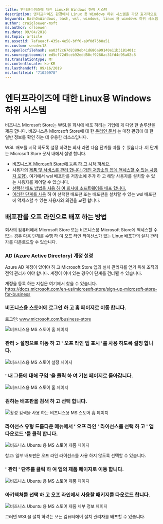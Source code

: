 ```yaml
---
title: 엔터프라이즈에 대한 Linux용 Windows 하위 시스템
description: 엔터프라이즈 환경에서 Linux 용 Windows 하위 시스템을 가장 효과적으로 사용 하는 방법에 대 한 리소스 및 지침입니다.
keywords: BashOnWindows, bash, wsl, windows, linux 용 windows 하위 시스템, windowssubsystem, ubuntu, debian, suse, windows 10, enterprise, 배포, 오프 라인, 패키징, 스토어, 배포, 설치, 설치
author: craigloewen-msft
ms.author: crloewen
ms.date: 09/04/2018
ms.topic: article
ms.assetid: 7afaeacf-435a-4e58-bff0-a9f0d75b8a51
ms.custom: seodec18
ms.openlocfilehash: ea03f2c67d8389eb41d686a99140e11b3181401c
ms.sourcegitcommit: ed5cf72d5ceb92edd50cf9260ac31fd4d95a02c8
ms.translationtype: MT
ms.contentlocale: ko-KR
ms.lasthandoff: 09/16/2019
ms.locfileid: "71020978"
---
```

# <a name="windows-subsystem-for-linux-for-enterprise"></a>엔터프라이즈에 대한 Linux용 Windows 하위 시스템

비즈니스 Microsoft Store는 WSL을 회사에 배포 하려는 기업에 게 다양 한 솔루션을 제공 합니다. 비즈니스용 Microsoft Store에 대 한 [온라인 문서](https://docs.microsoft.com/en-us/microsoft-store/) 는 매장 환경에 대 한 일반 정보를 확인 하는 데 유용한 리소스입니다.

WSL 배포를 시작 하도록 설정 하려는 회사 라면 다음 단계를 따를 수 있습니다 .이 단계는 Microsoft Store 문서 내에서 설명 합니다.

* [비즈니스용 Microsoft Store에 등록 하 고 시작 하세요.](https://docs.microsoft.com/en-us/microsoft-store/sign-up-microsoft-store-for-business-overview)
* 사용자의 [제품 및 서비스를 관리 합니다 (개인 저장소의 앱에 액세스할 수 있는 사용자 포함)](https://docs.microsoft.com/en-us/microsoft-store/manage-apps-microsoft-store-for-business-overview). 여기에서 wsl 배포판를 저장소에 추가 하 고 해당 사용자를 설치할 수 있는 사용자를 제어할 수 있습니다.
* [선택한 배포 방법을 사용 하 여 회사에 소프트웨어를 배포 합니다.](https://docs.microsoft.com/en-us/microsoft-store/distribute-apps-to-your-employees-microsoft-store-for-business)
* [이러한 단계를 사용](https://docs.microsoft.com/en-us/windows/wsl/install-win10) 하 여 선택한 배포판 또는 배포판을 설치할 수 있는 wsl 배포판에 액세스할 수 있는 사용자와 의견을 교환 합니다. 

## <a name="how-to-distribute-a-distro-offline"></a>배포판를 오프 라인으로 배포 하는 방법

회사의 컴퓨터에서 Microsoft Store 또는 비즈니스용 Microsoft Store에 액세스할 수 없는 경우 다음 단계를 수행 하 여 오프 라인 라이선스가 있는 Linux 배포판의 설치 관리자를 다운로드할 수 있습니다. 

### <a name="set-up-an-azure-active-directory-ad-account"></a>AD (Azure Active Directory) 계정 설정 

Azure AD 계정이 있어야 하 고 Microsoft Store 앱의 설치 관리자를 얻기 위해 조직의 전역 관리자 여야 합니다. 계정이 이미 있는 경우이 단계를 건너뛸 수 있습니다.

계정을 등록 하는 지침은 여기에서 찾을 수 있습니다. https://docs.microsoft.com/en-us/microsoft-store/sign-up-microsoft-store-for-business

### <a name="sign-into-the-store-for-business-and-go-to-the-homepage"></a>비즈니스용 스토어에 로그인 하 고 홈 페이지로 이동 합니다.
로그인: www.microsoft.com/business-store

![비즈니스용 MS 스토어 홈 페이지](media/offlineinstallscreens/1-screen.png)

### <a name="go-to-manage-settings-and-enable-show-offline-apps"></a>관리 > 설정으로 이동 하 고 ' 오프 라인 앱 표시 '를 사용 하도록 설정 합니다.

![비즈니스용 MS 스토어 설정 페이지](media/offlineinstallscreens/2-screen.png)

### <a name="go-back-to-the-main-page-by-clicking-shop-for-my-group"></a>' 내 그룹에 대해 구입 '을 클릭 하 여 기본 페이지로 돌아갑니다.

![비즈니스용 MS 스토어 홈 페이지](media/offlineinstallscreens/1-screen.png)

### <a name="search-for-your-desired-distro-and-select-it"></a>원하는 배포판을 검색 하 고 선택 합니다.

![활성 검색을 사용 하는 비즈니스용 MS 스토어 홈 페이지](media/offlineinstallscreens/3-screen.png)

### <a name="select-an-offline-license-in-the-license-type-dropdown-menu-and-click-get-the-app"></a>라이선스 유형 드롭다운 메뉴에서 ' 오프 라인 ' 라이선스를 선택 하 고 ' 앱 다운로드 '를 클릭 합니다.

![비즈니스 Ubuntu 용 MS 스토어 제품 페이지](media/offlineinstallscreens/4-screen.png)

참고: 일부 배포판은 오프 라인 라이선스를 사용 하지 않도록 선택할 수 있습니다.

### <a name="click-the-manage-button-to-get-to-the-apps-product-page"></a>' 관리 ' 단추를 클릭 하 여 앱의 제품 페이지로 이동 합니다.

![비즈니스 Ubuntu 용 MS 스토어 제품 페이지](media/offlineinstallscreens/5-screen.png)

### <a name="select-your-architecture-and-download-the-package-for-offline-use"></a>아키텍처를 선택 하 고 오프 라인에서 사용할 패키지를 다운로드 합니다.

![비즈니스 Ubuntu 용 MS 스토어 제품 세부 정보 페이지](media/offlineinstallscreens/6-screen.png)

그러면 WSL을 설치 하려는 모든 컴퓨터에이 설치 관리자를 배포할 수 있습니다.